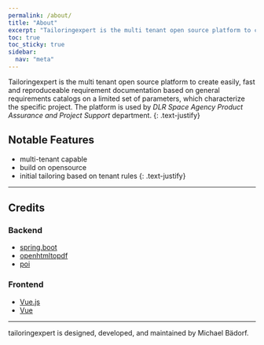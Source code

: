 ```yaml
---
permalink: /about/
title: "About"
excerpt: "Tailoringexpert is the multi tenant open source platform to create easily, fast and reproduceable requirement documentation."
toc: true
toc_sticky: true
sidebar:
  nav: "meta"
---
```


Tailoringexpert is the multi tenant open source platform to create easily, fast and reproduceable requirement documentation based on general requirements catalogs on a limited set of parameters, which characterize the specific project. 
The platform is used by _DLR Space Agency Product Assurance and Project Support_ department.
{: .text-justify}

## Notable Features

- multi-tenant capable
- build on opensource
- initial tailoring based on tenant rules
{: .text-justify}

---

## Credits

### Backend

- [spring.boot](https://spring.io/projects/spring-boot)
- [openhtmltopdf](https://github.com/danfickle/openhtmltopdf)
- [poi](https://poi.apache.org/)

### Frontend

- [Vue.js](https://vuejs.org/)
- [Vue](https://vuetifyjs.com/)

---

tailoringexpert is designed, developed, and maintained by Michael Bädorf.
